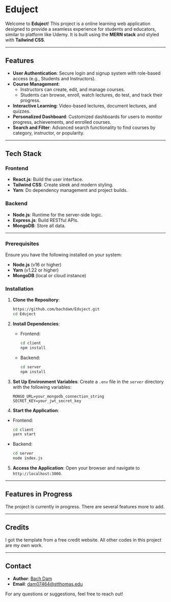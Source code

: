 # Eduject

Welcome to **Eduject**! This project is a online learning web application designed to provide a seamless experience for students and educators, similar to platform like Udemy. It is built using the **MERN stack** and styled with **Tailwind CSS**.  

---

## Features

- **User Authentication**: Secure login and signup system with role-based access (e.g., Students and Instructors).  
- **Course Management**:  
  - Instructors can create, edit, and manage courses.  
  - Students can browse, enroll, watch lectures, do test, and track their progress.  
- **Interactive Learning**: Video-based lectures, document lectures, and quizzes.  
- **Personalized Dashboard**: Customized dashboards for users to monitor progress, achievements, and enrolled courses.    
- **Search and Filter**: Advanced search functionality to find courses by category, instructor, or popularity.
  
---

## Tech Stack

### Frontend
- **React.js**: Build the user interface.  
- **Tailwind CSS**: Create sleek and modern styling.  
- **Yarn**: Do dependency management and project builds.  

### Backend
- **Node.js**: Runtime for the server-side logic.  
- **Express.js**: Build RESTful APIs.  
- **MongoDB**: Store all data.  

---

### Prerequisites

Ensure you have the following installed on your system:
- **Node.js** (v16 or higher)  
- **Yarn** (v1.22 or higher)  
- **MongoDB** (local or cloud instance)  

### Installation

1. **Clone the Repository**:
   ```bash
   https://github.com/bachdam/Eduject.git
   cd Eduject
   
2. **Install Dependencies**:
   - Frontend:
     ```bash
     cd client
     npm install
     ```
   - Backend:
     ```bash
     cd server
     npm install
     ```

3. **Set Up Environment Variables**:
   Create a `.env` file in the `server` directory with the following variables:
   ```env
   MONGO_URL=your_mongodb_connection_string
   SECRET_KEY=your_jwt_secret_key
   ```

4. **Start the Application**:
  - Frontend:
     ```bash
     cd client
     yarn start
     ```
   - Backend:
     ```bash
     cd server
     node index.js
     ```

5. **Access the Application**:
   Open your browser and navigate to `http://localhost:3000`.

---

## Features in Progress

The project is currently in progress. There are several features more to add.

---

## Credits
I got the template from a free credit website. All other codes in this project are my own work.

---

## Contact

- **Author**: [Bach Dam](https://github.com/bachdam)
- **Email**: dam07464@stthomas.edu

For any questions or suggestions, feel free to reach out!
